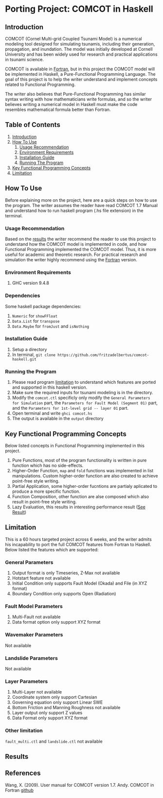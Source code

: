 # Porting Project: COMCOT in Haskell

## Introduction
COMCOT (Cornel Multi-grid Coupled Tsunami Model) is a numerical modeling tool designed for simulating tsunamis, including their generation, propagation, and inundation. The model was initially developed at Cornell University and has been widely used for research and practical applications in tsunami science.

COMCOT is available in [Fortran](https://github.com/AndybnACT/comcot-gfortran), but in this project the COMCOT model will be implemented in Haskell, a Pure-Functional Programming Language. The goal of this project is to help the writer understand and implement concepts related to Functional Programming.

The writer also believes that Pure-Functional Programming has similar syntax writing with how mathematicians write formulas, and so the writer believes writing a numerical model in Haskell must make the code resembles mathematical formula better than Fortran.

## Table of Contents
1. [Introduction](#installation-guide)
2. [How To Use](#how-to-use)
    1. [Usage Recommendation](#usage-recommendation)
    2. [Environment Requirements](#environment-requirements)
    3. [Installation Guide](#installation-guide)
    4. [Running The Program](#running-the-program)
3. [Key Functional Programming Concepts](#key-functional-programming-concepts)
4. [Limitation](#limitation)


## How To Use

Before explaining more on the project, here are a quick steps on how to use the program. The writer assumes the reader have read COMCOT 1.7 Manual and understand how to run haskell program (.hs file extension) in the terminal.

### Usage Recommendation

Based on the [results](#results) the writer recommend the reader to use this project to understand how the COMCOT model is implemented in code, and how Functional Programming implemented the COMCOT model. Thus, it is more useful for academic and theoretic research. For practical research and simulation the writer highly recommend using the [Fortran](https://github.com/AndybnACT/comcot-gfortran) version.

### Environment Requirements
1. GHC version 9.4.8

### Dependencies
Some haskell package dependencies:
1. `Numeric` for `showFFloat`
2. `Data.List` for `transpose`
3. `Data.Maybe` for `fromJust` and `isNothing`

### Installation Guide
1. Setup a directory
2. In terminal, ```git clone https://github.com/fritzadelbertus/comcot-haskell.git```

### Running the Program
1. Please read program [limitation](#limitation) to understand which features are ported and supported in this haskell version.
2. Make sure the required inputs for tsunami modeling is in the directory.
3. Modify the `comcot.ctl`  specificly only modify the `General Parameters for Simulation` part, the `Parameters for Fault Model (Segment 01)` part, and the `Parameters for 1st-level grid -- layer 01` part.
4. Open terminal and write `ghci comcot.hs`
5. The output is available in the `output` directory

## Key Functional Programming Concepts
Below listed concepts in Functional Programming implemented in this project.

1. Pure Functions, most of the program functionality is written in pure function which has no side-effects.
2. Higher-Order Function, `map` and `fold` functions was implemented in list manipulations. Custom higher-order function are also created to achieve point-free style writing.
3. Partial Application, some higher-order fucntions are partialy aplicated to produce a more specific function.
4. Function Composition, other function are alse composed which also result in point-free style writing.
5. Lazy Evaluation, this results in interesting performance result ([See Result]())

## Limitation
This is a 60 hours targeted project across 6 weeks, and the writer admits his incapability to port the full COMCOT features from Fortran to Haskell. Below listed the features which are supported:

### General Parameters
1. Output format is only Timeseries, Z-Max not available
2. Hotstart feature not available
3. Initial Condition only supports Fault Model (Okada) and File (in XYZ format)
4. Boundary Condition only supports Open (Radiation)

### Fault Model Parameters
1. Multi-Fault not available
2. Data format option only support XYZ format

### Wavemaker Parameters
Not available

### Landslide Parameters
Not available

### Layer Parameters
1. Multi-Layer not available
2. Coordinate system only support Cartesian
3. Governing equation only support Linear SWE
4. Bottom Friction and Manning Roughness not available
5. Layer output only support Z values
6. Data Format only support XYZ format

### Other limitation
`fault_multi.ctl` and `landslide.ctl` not available

## Results

## References
Wang, X. (2009). User manual for COMCOT version 1.7.
Andy. COMCOT in Fortran [github](https://github.com/AndybnACT/comcot-gfortran)



